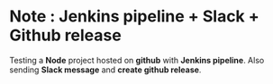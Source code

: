 # Note : Jenkins pipeline + Slack + Github release

Testing a **Node** project hosted on **github** with **Jenkins pipeline**. Also sending **Slack message** and **create github release**.
